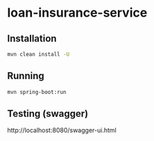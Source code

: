 ﻿# loan-insurance-service
 
 ## Installation

```sh
mvn clean install -U

```

 ## Running 

```sh
mvn spring-boot:run

```
 ## Testing (swagger) 
 
http://localhost:8080/swagger-ui.html
